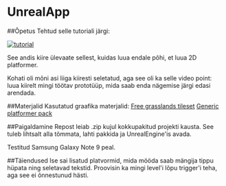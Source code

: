 # UnrealApp

##Õpetus
Tehtud selle tutoriali järgi:

[![tutorial](http://img.youtube.com/vi/zfwORDtQDUg/0.jpg)](http://www.youtube.com/watch?v=zfwORDtQDUg)

See andis kiire ülevaate sellest, kuidas luua endale põhi, et luua 2D platformer. 

Kohati oli mõni asi liiga kiiresti seletatud, aga see oli ka selle video point: luua kiirelt mingi töötav prototüüp, mida saab enda nägemise järgi edasi arendada.

##Materjalid
Kasutatud graafika materjalid:
[Free grasslands tileset](https://untiedgames.itch.io/free-grasslands-tileset)
[Generic platformer pack](https://bakudas.itch.io/generic-platformer-pack)

##Paigaldamine
Repost leiab .zip kujul kokkupakitud projekti kausta. See tuleb lihtsalt alla tõmmata, lahti pakkida ja UnrealEngine'is avada.

Testitud Samsung Galaxy Note 9 peal.

##Täiendused
Ise sai lisatud platvormid, mida mööda saab mängija tippu hüpata ning seletavad tekstid. Proovisin ka mingi level'i lõpu trigger'i teha, aga see ei õnnestunud hästi.
